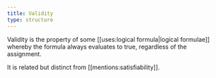```yaml
---
title: Validity
type: structure 
---
```


Validity is the property of some [[uses:logical formula|logical formulae]] whereby the formula always evaluates to true, regardless of the assignment.

It is related but distinct from [[mentions:satisfiability]].
